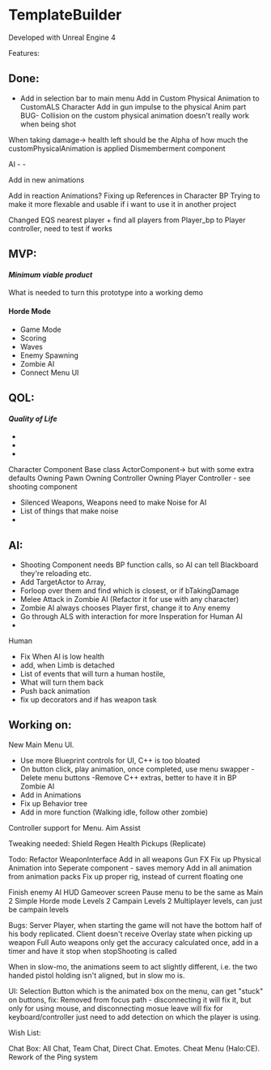 # TemplateBuilder
Developed with Unreal Engine 4

Features:

## Done:
+ Add in selection bar to main menu
Add in Custom Physical Animation to CustomALS Character
Add in gun impulse to the physical Anim part
BUG- Collision on the custom physical animation doesn't really work when being shot

When taking damage-> health left should be the Alpha of how much the customPhysicalAnimation is applied
Dismemberment component 

AI - -

Add in new animations

Add in reaction Animations?
Fixing up References in Character BP
Trying to make it more flexable and usable if i want to use it in another project

Changed EQS nearest player + find all players from Player_bp to Player controller, need to test if works

## MVP:
#### _Minimum viable product_
What is needed to turn this prototype into a working demo
#### Horde Mode
- Game Mode
- Scoring
- Waves
- Enemy Spawning
- Zombie AI
- Connect Menu UI

## QOL:
#### _Quality of Life_
+ 
+ 
+ 
Character Component Base class
ActorComponent-> but with some extra defaults
Owning Pawn
Owning Controller
Owning Player Controller - see shooting component
+ Silenced Weapons, Weapons need to make Noise for AI 
+ List of things that make noise 
+ 

## AI:

+ Shooting Component needs BP function calls, so AI can tell Blackboard they're reloading etc.
+ Add TargetActor to Array, 
+ Forloop over them and find which is closest, or if bTakingDamage
+ Melee Attack in Zombie AI (Refactor it for use with any character)
+ Zombie AI always chooses Player first, change it to Any enemy
+ Go through ALS with interaction for more Insperation for Human AI
+ 
Human
+ Fix When AI is low health
+ add,  when Limb is detached 
+ List of events that will turn a human hostile,
+ What will turn them back 
+ Push back animation
+ fix up decorators and if has weapon task 


## Working on:
New Main Menu UI.
+ Use more Blueprint controls for UI, C++ is too bloated
+ On button click, play animation, once completed, use menu swapper
-Delete menu buttons 
-Remove C++ extras, better to have it in BP
Zombie AI
+ Add in Animations
+ Fix up Behavior tree 
+ Add in more function (Walking idle, follow other zombie)


Controller support for Menu.
Aim Assist

Tweaking needed:
Shield Regen 
Health Pickups (Replicate)

Todo: 
Refactor WeaponInterface
Add in all weapons 
Gun FX
Fix up Physical Animation into Seperate component - saves memory
Add in all animation from animation packs
Fix up proper rig, instead of current floating one



Finish enemy AI 
HUD 
Gameover screen 
Pause menu to be the same as Main
2 Simple Horde mode Levels
2 Campain Levels
2 Multiplayer levels, can just be campain levels



Bugs:
Server Player, when starting the game will not have the bottom half of his body replicated.
Client doesn't receive Overlay state when picking up weapon
Full Auto weapons only get the accuracy calculated once, add in a timer and have it stop when stopShooting is called

When in slow-mo, the animations seem to act slightly different, i.e. the two handed pistol holding isn't aligned, but in slow mo is.

UI: 
    Selection Button which is the animated box on the menu, can get "stuck" on buttons, 
    fix: Removed from focus path - disconnecting it will fix it, but only for using mouse, 
    and disconnecting mosue leave will fix for keyboard/controller
    just need to add detection on which the player is using.


Wish List: 

Chat Box: All Chat, Team Chat, Direct Chat.
Emotes. 
Cheat Menu (Halo:CE).
Rework of the Ping system 
